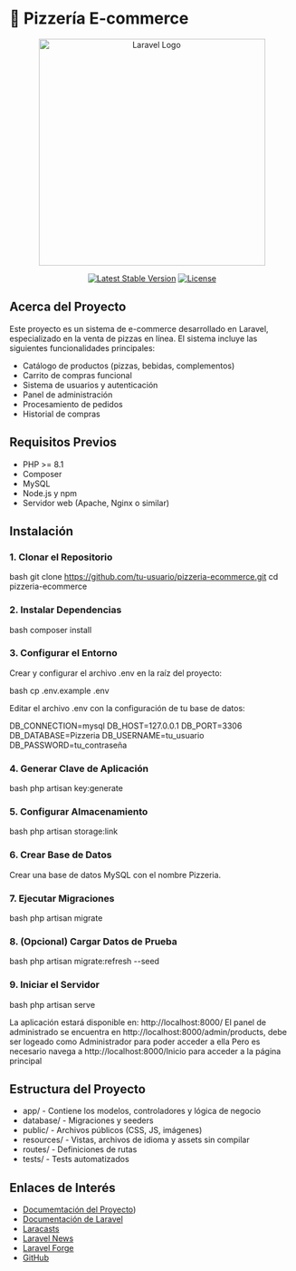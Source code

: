 # 🍕 Pizzería E-commerce

<p align="center">
  <a href="https://laravel.com" target="_blank">
    <img src="https://raw.githubusercontent.com/laravel/art/master/logo-lockup/5%20SVG/2%20CMYK/1%20Full%20Color/laravel-logolockup-cmyk-red.svg" width="400" alt="Laravel Logo">
  </a>
</p>

<p align="center">
  <a href="https://packagist.org/packages/laravel/framework"><img src="https://img.shields.io/packagist/v/laravel/framework" alt="Latest Stable Version"></a>
  <a href="https://packagist.org/packages/laravel/framework"><img src="https://img.shields.io/packagist/l/laravel/framework" alt="License"></a>
</p>

## Acerca del Proyecto

Este proyecto es un sistema de e-commerce desarrollado en Laravel, especializado en la venta de pizzas en línea. El sistema incluye las siguientes funcionalidades principales:

- Catálogo de productos (pizzas, bebidas, complementos)
- Carrito de compras funcional
- Sistema de usuarios y autenticación
- Panel de administración
- Procesamiento de pedidos
- Historial de compras

## Requisitos Previos

- PHP >= 8.1
- Composer
- MySQL
- Node.js y npm
- Servidor web (Apache, Nginx o similar)

## Instalación

### 1. Clonar el Repositorio

bash
git clone https://github.com/tu-usuario/pizzeria-ecommerce.git
cd pizzeria-ecommerce


### 2. Instalar Dependencias

bash
composer install


### 3. Configurar el Entorno

Crear y configurar el archivo .env en la raíz del proyecto:

bash
cp .env.example .env


Editar el archivo .env con la configuración de tu base de datos:


DB_CONNECTION=mysql
DB_HOST=127.0.0.1
DB_PORT=3306
DB_DATABASE=Pizzeria
DB_USERNAME=tu_usuario
DB_PASSWORD=tu_contraseña


### 4. Generar Clave de Aplicación

bash
php artisan key:generate


### 5. Configurar Almacenamiento

bash
php artisan storage:link


### 6. Crear Base de Datos

Crear una base de datos MySQL con el nombre Pizzeria.

### 7. Ejecutar Migraciones

bash
php artisan migrate


### 8. (Opcional) Cargar Datos de Prueba

bash
php artisan migrate:refresh --seed


### 9. Iniciar el Servidor

bash
php artisan serve


La aplicación estará disponible en: http://localhost:8000/
El panel de administrado se encuentra en http://localhost:8000/admin/products, debe ser logeado como Administrador para poder acceder a ella
Pero es necesario navega a http://localhost:8000/Inicio para acceder a la página principal

## Estructura del Proyecto

- app/ - Contiene los modelos, controladores y lógica de negocio
- database/ - Migraciones y seeders
- public/ - Archivos públicos (CSS, JS, imágenes)
- resources/ - Vistas, archivos de idioma y assets sin compilar
- routes/ - Definiciones de rutas
- tests/ - Tests automatizados

## Enlaces de Interés
- [Documemtación del Proyecto](https://docs.google.com/document/d/1qkylvoLV21Ce2uiN5mUZWdKNzYqT-1JyDQxAue80ECY/edit?usp=sharing))
- [Documentación de Laravel](https://laravel.com/docs)
- [Laracasts](https://laracasts.com)
- [Laravel News](https://laravel-news.com)
- [Laravel Forge](https://forge.laravel.com)
- [GitHub](https://github.com/laravel/laravel)
